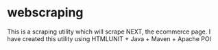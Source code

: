# webscraping
This is a scraping utility which will scrape NEXT, the ecommerce page. I have created this utility using HTMLUNIT + Java + Maven + Apache POI
